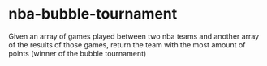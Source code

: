 # nba-bubble-tournament
Given an array of games played between two nba teams and another array of the results of those games, return the team with the most amount of points (winner of the bubble tournament)
